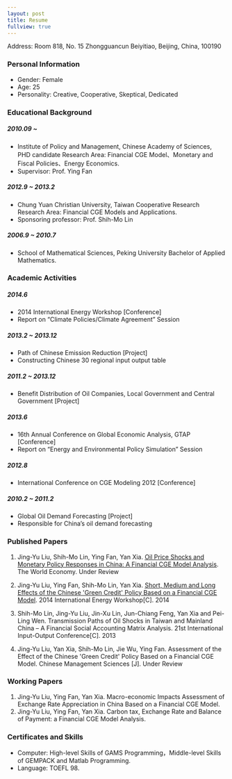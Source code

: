 ```yaml
---
layout: post
title: Resume
fullview: true
---
```


Address: Room 818, No. 15 Zhongguancun Beiyitiao, Beijing, China, 100190

### Personal Information

* Gender:	Female
* Age:		25
* Personality:	Creative, Cooperative, Skeptical, Dedicated

### Educational Background

#####  2010.09 ~ 	
  - Institute of Policy and Management, Chinese Academy of Sciences,  PHD candidate Research Area: Financial CGE Model、Monetary and Fiscal Policies、Energy Economics.	
  - Supervisor: Prof. Ying Fan		

#####  2012.9 ~ 2013.2 	
  - Chung Yuan Christian University, Taiwan Cooperative Research Research Area: Financial CGE Models and Applications.	
  - Sponsoring professor: Prof. Shih-Mo Lin

#####  2006.9 ~ 2010.7 	
  - School of Mathematical Sciences, Peking University Bachelor of Applied Mathematics.

### Academic Activities

#####  2014.6 	
  - 2014 International Energy Workshop [Conference]
  - Report on “Climate Policies/Climate Agreement” Session

#####  2013.2 ~ 2013.12 	
  - Path of Chinese Emission Reduction [Project]
  - Constructing Chinese 30 regional input output table

#####  2011.2 ~ 2013.12	
  - Benefit Distribution of Oil Companies, Local Government and Central Government [Project]

#####  2013.6 	
  - 16th Annual Conference on Global Economic Analysis, GTAP [Conference]
  - Report on “Energy and Environmental Policy Simulation” Session

#####  2012.8 	
  - International Conference on CGE Modeling 2012 [Conference]

#####  2010.2 ~ 2011.2 	
  - Global Oil Demand Forecasting [Project]
  - Responsible for China’s oil demand forecasting


### Published Papers
1.	Jing-Yu Liu, Shih-Mo Lin, Ying Fan, Yan Xia. [<u>Oil Price Shocks and Monetary Policy Responses in China: A Financial CGE Model Analysis</u>](assets/media/1.pdf). The World Economy. Under Review 

2.	Jing-Yu Liu, Ying Fan, Shih-Mo Lin, Yan Xia. [<u>Short, Medium and Long Effects of the Chinese 'Green Credit' Policy Based on a Financial CGE Model</u>](assets/media/2.pdf). 2014 International Energy Workshop[C]. 2014

3.	Shih-Mo Lin, Jing-Yu Liu, Jin-Xu Lin, Jun-Chiang Feng, Yan Xia and Pei-Ling Wen. Transmission Paths of Oil Shocks in Taiwan and Mainland China – A Financial Social Accounting Matrix Analysis. 21st International Input-Output Conference[C]. 2013

4.	Jing-Yu Liu, Yan Xia, Shih-Mo Lin, Jie Wu, Ying Fan. Assessment of the Effect of the Chinese 'Green Credit' Policy Based on a Financial CGE Model. Chinese Management Sciences [J]. Under Review


### Working Papers
1.	Jing-Yu Liu, Ying Fan, Yan Xia. Macro-economic Impacts Assessment of Exchange Rate Appreciation in China Based on a Financial CGE Model.
2.	Jing-Yu Liu, Ying Fan, Yan Xia. Carbon tax, Exchange Rate and Balance of Payment: a Financial CGE Model Analysis.

### Certificates and Skills
* Computer: 	High-level Skills of GAMS Programming，Middle-level Skills of GEMPACK and Matlab Programming.
* Language:	TOEFL 98.
